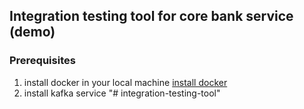 Integration testing tool for core bank service (demo)
---
### Prerequisites

1. install docker in your local machine [install docker](https://docs.docker.com/desktop/install/)
2. install kafka service "# integration-testing-tool" 
